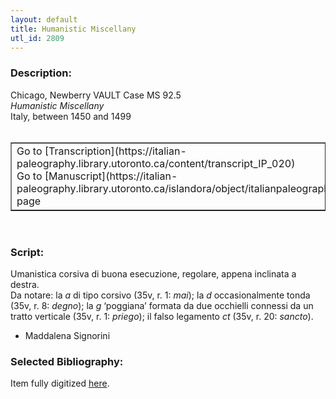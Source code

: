 ```yaml
---
layout: default
title: Humanistic Miscellany
utl_id: 2809
---
```


### Description:

Chicago, Newberry VAULT Case MS 92.5<br>
_Humanistic Miscellany_<br>
Italy, between 1450 and 1499<br>
 <br>
<table border=""0.5"" cellpadding=""1"" cellspacing=""1"" style=""width: 200px; background-color:#F8F8F8;""><tbody><tr><td>Go to [Transcription](https://italian-paleography.library.utoronto.ca/content/transcript_IP_020)<br>
Go to [Manuscript](https://italian-paleography.library.utoronto.ca/islandora/object/italianpaleography%3AIP_020) page</td></tr></tbody></table> <br>


### Script:

Umanistica corsiva di buona esecuzione, regolare, appena inclinata a destra.<br>
Da notare: la _a_ di tipo corsivo (35v, r. 1: _mai_); la _d_ occasionalmente tonda (35v, r. 8: _degno_); la _g_ ‘poggiana’ formata da due occhielli connessi da un tratto verticale (35v, r. 1: _priego_); il falso legamento _ct_ (35v, r. 20: _sancto_).<br>
- Maddalena Signorini<br>


### Selected Bibliography:

Item fully digitized [here](http://collections.carli.illinois.edu/cdm/ref/collection/nby_dig/id/11854).<br>
 <br>
